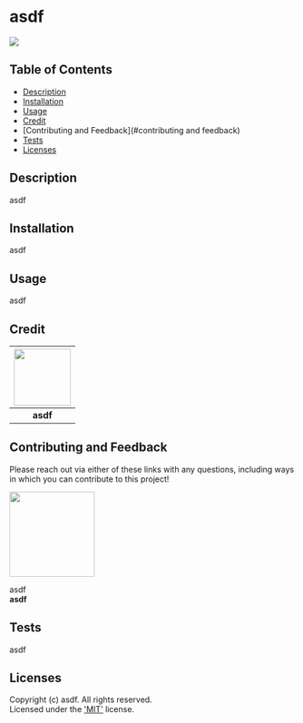 # asdf
  [<img src="https://img.shields.io/badge/License-MIT-yellow.svg"/>](https://choosealicense.com/licenses/mit/)

  ## Table of Contents
  - [Description](#description)
  - [Installation](#installation)
  - [Usage](#usage)
  - [Credit](#credit)
  - [Contributing and Feedback](#contributing and feedback)
  - [Tests](#tests)
  - [Licenses](#licenses)

  ## Description
  asdf

  ## Installation
  asdf

  ## Usage
  asdf

  
  ## Credit  
  [<img src="https://github.com/asdf.png?" width="100"/>](https://github.com/asdf) | 
  :----: | 
  **asdf** | 
  

  ## Contributing and Feedback 

  Please reach out via either of these links with any questions, including ways in which
  you can contribute to this project!

  [<img src="https://github.com/asdf.png?" width="150"/>](https://github.com/asdf)  
  
  asdf  
  **asdf**

  ## Tests
  asdf

  ## Licenses
  
  Copyright (c) asdf. All rights reserved.  
  Licensed under the ['MIT'](https://choosealicense.com/licenses/mit/) license.
